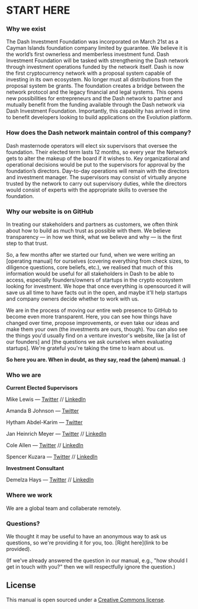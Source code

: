 # START HERE

### Why we exist
The Dash Investment Foundation was incorporated on March 21st as a Cayman Islands foundation company limited by guarantee. We believe it is the world’s first ownerless and memberless investment fund. Dash Investment Foundation will be tasked with strengthening the Dash network through investment operations funded by the network itself.
Dash is now the first cryptocurrency network with a proposal system capable of investing in its own ecosystem. No longer must all distributions from the proposal system be grants. The foundation creates a bridge between the network protocol and the legacy financial and legal systems. This opens new possibilities for entrepreneurs and the Dash network to partner and mutually benefit from the funding available through the Dash network via Dash Investment Foundation. Importantly, this capability has arrived in time to benefit developers looking to build applications on the Evolution platform.

### How does the Dash network maintain control of this company?

Dash masternode operators will elect six supervisors that oversee the foundation. Their elected term lasts 12 months, so every year the Network gets to alter the makeup of the board if it wishes to. Key organizational and operational decisions would be put to the supervisors for approval by the foundation’s directors. Day-to-day operations will remain with the directors and investment manager. The supervisors may consist of virtually anyone trusted by the network to carry out supervisory duties, while the directors would consist of experts with the appropriate skills to oversee the foundation.

### Why our website is on GitHub
In treating our stakeholders and partners as customers, we often think about how to build as much trust as possible with them. We believe transparency — in how we think, what we believe and why — is the first step to that trust.

So, a few months after we started our fund, when we were writing an [operating manual] for ourselves (covering everything from check sizes, to diligence questions, core beliefs, etc.), we realised that much of this information would be useful for all stakeholders in Dash to be able to access, especially founders/owners of startups in the crypto ecosystem looking for investment. We hope that once everything is opensourced it will save us all time to have facts out in the open, and maybe it'll help startups and company owners decide whether to work with us.

We are in the process of moving our entire web presence to GitHub to become even more transparent. Here, you can see how things have changed over time, propose improvements, or even take our ideas and make them your own (the investments are ours, though). You can also see the things you'd usually find on a venture investor's website, like [a list of our founders] and [the questions we ask ourselves when evaluating startups]. We're grateful you're taking the time to learn about us.

**So here you are. When in doubt, as they say, read the (ahem) manual. :)**

### Who we are

**Current Elected Supervisors**

Mike Lewis — [Twitter](https://twitter.com/WalterS03637956) // [LinkedIn](https://www.linkedin.com/in/michael-lewis-3156871a0/)

Amanda B Johnson — [Twitter](https://twitter.com/amandab_johnson) 

Hytham Abdel-Karim — [Twitter](https://twitter.com/highlyunchained?s=17) 

Jan Heinrich Meyer — [Twitter]() // [LinkedIn](https://www.linkedin.com/in/jan-heinrich-meyer-a5a6bb108/)

Cole Allen — [Twitter]() // [LinkedIn]()

Spencer Kuzara — [Twitter](https://twitter.com/kodaxxdev) // [LinkedIn]()

**Investment Consultant**

Demelza Hays — [Twitter](https://twitter.com/CryptoPhD) // [LinkedIn](https://www.linkedin.com/in/demelza-hays-7211845a/)

### Where we work

We are a global team and collaberate remotely.

### Questions?

We thought it may be useful to have an anonymous way to ask us questions, so we're providing it for you, too. [Right here](link to be provided).  

(If we've already answered the question in our manual, e.g., "how should I get in touch with you?" then we will respectfully ignore the question.)

## License
This manual is open sourced under a [Creative Commons license](http://creativecommons.org/licenses/by/3.0/deed.en_US).

